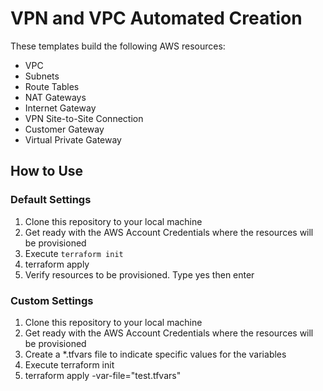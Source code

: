 # VPN and VPC Automated Creation
These templates build the following AWS resources: 
- VPC
- Subnets
- Route Tables
- NAT Gateways
- Internet Gateway
- VPN Site-to-Site Connection
- Customer Gateway
- Virtual Private Gateway

## How to Use
### Default Settings
1. Clone this repository to your local machine
2. Get ready with the AWS Account Credentials where the resources will be provisioned
3. Execute `terraform init`
4. terraform apply
5. Verify resources to be provisioned. Type yes then enter


### Custom Settings
1. Clone this repository to your local machine
2. Get ready with the AWS Account Credentials where the resources will be provisioned
3. Create a *.tfvars file to indicate specific values for the variables
4. Execute terraform init
5. terraform apply -var-file="test.tfvars"
